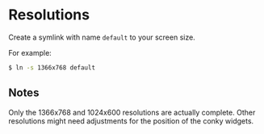 # Resolutions

Create a symlink with name ``default`` to your screen size.

For example:

```bash
$ ln -s 1366x768 default
```

## Notes

Only the 1366x768 and 1024x600 resolutions are actually complete.
Other resolutions might need adjustments
for the position of the conky widgets.
